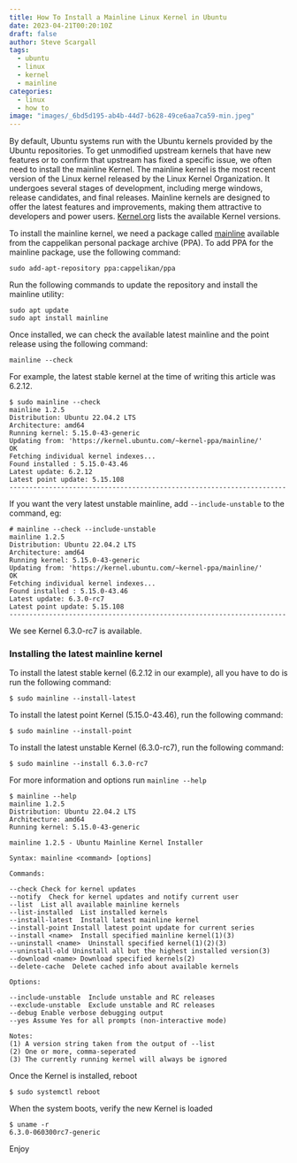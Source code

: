 ```yaml
---
title: How To Install a Mainline Linux Kernel in Ubuntu
date: 2023-04-21T00:20:10Z
draft: false
author: Steve Scargall
tags:
  - ubuntu
  - linux
  - kernel
  - mainline
categories:
  - linux
  - how to
image: "images/_6bd5d195-ab4b-44d7-b628-49ce6aa7ca59-min.jpeg"
---
```


By default, Ubuntu systems run with the Ubuntu kernels provided by the Ubuntu repositories. To get unmodified upstream kernels that have new features or to confirm that upstream has fixed a specific issue, we often need to install the mainline Kernel. The mainline kernel is the most recent version of the Linux kernel released by the Linux Kernel Organization. It undergoes several stages of development, including merge windows, release candidates, and final releases. Mainline kernels are designed to offer the latest features and improvements, making them attractive to developers and power users. [Kernel.org](https://www.kernel.org/) lists the available Kernel versions. 

To install the mainline kernel, we need a package called [mainline](https://github.com/bkw777/mainline?ref=learnubuntu.com) available from the cappelikan personal package archive (PPA). To add PPA for the mainline package, use the following command:

```
sudo add-apt-repository ppa:cappelikan/ppa
```

Run the following commands to update the repository and install the mainline utility:

```
sudo apt update
sudo apt install mainline
```

Once installed, we can check the available latest mainline and the point release using the following command:

```
mainline --check
```

For example, the latest stable kernel at the time of writing this article was 6.2.12.

```
$ sudo mainline --check
mainline 1.2.5
Distribution: Ubuntu 22.04.2 LTS
Architecture: amd64
Running kernel: 5.15.0-43-generic
Updating from: 'https://kernel.ubuntu.com/~kernel-ppa/mainline/'
OK
Fetching individual kernel indexes...
Found installed : 5.15.0-43.46
Latest update: 6.2.12
Latest point update: 5.15.108
----------------------------------------------------------------------
```

If you want the very latest unstable mainline, add `--include-unstable` to the command, eg:

```
# mainline --check --include-unstable
mainline 1.2.5
Distribution: Ubuntu 22.04.2 LTS
Architecture: amd64
Running kernel: 5.15.0-43-generic
Updating from: 'https://kernel.ubuntu.com/~kernel-ppa/mainline/'
OK
Fetching individual kernel indexes...
Found installed : 5.15.0-43.46
Latest update: 6.3.0-rc7
Latest point update: 5.15.108
----------------------------------------------------------------------
```

We see Kernel 6.3.0-rc7 is available. 

### Installing the latest mainline kernel

To install the latest stable kernel (6.2.12 in our example), all you have to do is run the following command:
```
$ sudo mainline --install-latest
```

To install the latest point Kernel (5.15.0-43.46), run the following command:
```
$ sudo mainline --install-point
```

To install the latest unstable Kernel (6.3.0-rc7), run the following command:
```
$ sudo mainline --install 6.3.0-rc7
```

For more information and options run `mainline --help`
```
$ mainline --help
mainline 1.2.5
Distribution: Ubuntu 22.04.2 LTS
Architecture: amd64
Running kernel: 5.15.0-43-generic
  
mainline 1.2.5 - Ubuntu Mainline Kernel Installer
  
Syntax: mainline <command> [options]
  
Commands:
  
--check Check for kernel updates
--notify  Check for kernel updates and notify current user
--list  List all available mainline kernels
--list-installed  List installed kernels
--install-latest  Install latest mainline kernel
--install-point Install latest point update for current series
--install <name>  Install specified mainline kernel(1)(3)
--uninstall <name>  Uninstall specified kernel(1)(2)(3)
--uninstall-old Uninstall all but the highest installed version(3)
--download <name> Download specified kernels(2)
--delete-cache  Delete cached info about available kernels
  
Options:
  
--include-unstable  Include unstable and RC releases
--exclude-unstable  Exclude unstable and RC releases
--debug Enable verbose debugging output
--yes Assume Yes for all prompts (non-interactive mode)
  
Notes:
(1) A version string taken from the output of --list
(2) One or more, comma-seperated
(3) The currently running kernel will always be ignored
```

Once the Kernel is installed, reboot

```
$ sudo systemctl reboot
```

When the system boots, verify the new Kernel is loaded

```
$ uname -r
6.3.0-060300rc7-generic
```

Enjoy
